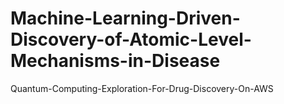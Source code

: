 # Machine-Learning-Driven-Discovery-of-Atomic-Level-Mechanisms-in-Disease
Quantum-Computing-Exploration-For-Drug-Discovery-On-AWS
